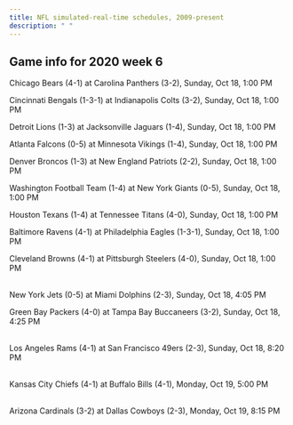 ```yaml
---
title: NFL simulated-real-time schedules, 2009-present
description: " "
---
```


## Game info for 2020 week 6
Chicago Bears (4-1) at Carolina Panthers (3-2), Sunday, Oct 18, 1:00 PM

Cincinnati Bengals (1-3-1) at Indianapolis Colts (3-2), Sunday, Oct 18, 1:00 PM

Detroit Lions (1-3) at Jacksonville Jaguars (1-4), Sunday, Oct 18, 1:00 PM

Atlanta Falcons (0-5) at Minnesota Vikings (1-4), Sunday, Oct 18, 1:00 PM

Denver Broncos (1-3) at New England Patriots (2-2), Sunday, Oct 18, 1:00 PM

Washington Football Team (1-4) at New York Giants (0-5), Sunday, Oct 18, 1:00 PM

Houston Texans (1-4) at Tennessee Titans (4-0), Sunday, Oct 18, 1:00 PM

Baltimore Ravens (4-1) at Philadelphia Eagles (1-3-1), Sunday, Oct 18, 1:00 PM

Cleveland Browns (4-1) at Pittsburgh Steelers (4-0), Sunday, Oct 18, 1:00 PM

<br/>New York Jets (0-5) at Miami Dolphins (2-3), Sunday, Oct 18, 4:05 PM

Green Bay Packers (4-0) at Tampa Bay Buccaneers (3-2), Sunday, Oct 18, 4:25 PM

<br/>Los Angeles Rams (4-1) at San Francisco 49ers (2-3), Sunday, Oct 18, 8:20 PM

<br/>Kansas City Chiefs (4-1) at Buffalo Bills (4-1), Monday, Oct 19, 5:00 PM

<br/>Arizona Cardinals (3-2) at Dallas Cowboys (2-3), Monday, Oct 19, 8:15 PM


